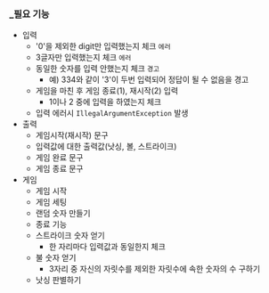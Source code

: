 ### _필요 기능

- 입력
  - '0'을 제외한 digit만 입력했는지 체크 `에러`
  - 3글자만 입력했는지 체크 `에러`
  - 동일한 숫자를 입력 안했는지 체크 `경고`
    - 예) 334와 같이 '3'이 두번 입력되어 정답이 될 수 없음을 경고
  - 게임을 마친 후 게임 종료(1), 재시작(2) 입력
    - 1이나 2 중에 입력을 하였는지 체크
  - 입력 에러시 `IllegalArgumentException` 발생
- 출력
  - 게임시작(재시작) 문구
  - 입력값에 대한 출력값(낫싱, 볼, 스트라이크)
  - 게임 완료 문구
  - 게임 종료 문구
- 게임
  - 게임 시작
  - 게임 세팅
  - 랜덤 숫자 만들기
  - 종료 기능
  - 스트라이크 숫자 얻기
    - 한 자리마다 입력값과 동일한지 체크
  - 불 숫자 얻기
    - 3자리 중 자신의 자릿수를 제외한 자릿수에 속한 숫자의 수 구하기
  - 낫싱 판별하기
  